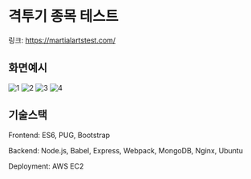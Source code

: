 # 격투기 종목 테스트

링크: https://martialartstest.com/


## 화면예시
![1](https://user-images.githubusercontent.com/76730867/125404933-29ee3580-e3f2-11eb-9e64-0c53beb17a1c.PNG)
![2](https://user-images.githubusercontent.com/76730867/125404945-2b1f6280-e3f2-11eb-8c81-411085151e0b.PNG)
![3](https://user-images.githubusercontent.com/76730867/125404948-2bb7f900-e3f2-11eb-93ce-d6546d373828.PNG)
![4](https://user-images.githubusercontent.com/76730867/125405235-789bcf80-e3f2-11eb-9c46-3a754dcf6da7.PNG)

## 기술스택
Frontend: ES6, PUG, Bootstrap

Backend: Node.js, Babel, Express, Webpack, MongoDB, Nginx, Ubuntu

Deployment: AWS EC2
